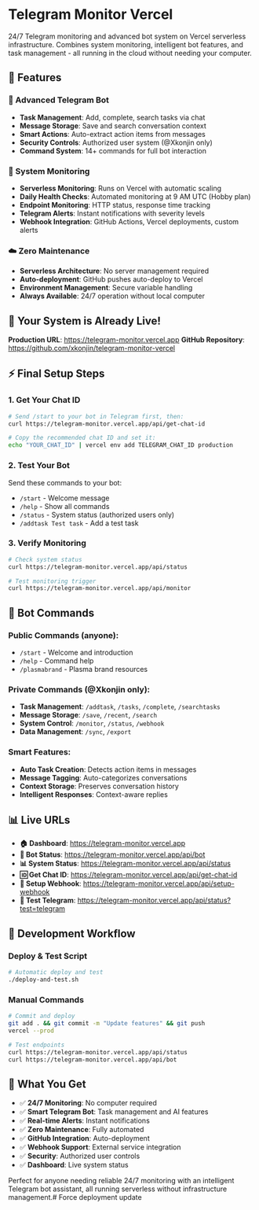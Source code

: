 # Telegram Monitor Vercel

24/7 Telegram monitoring and advanced bot system on Vercel serverless infrastructure. Combines system monitoring, intelligent bot features, and task management - all running in the cloud without needing your computer.

## 🚀 Features

### 🤖 Advanced Telegram Bot
- **Task Management**: Add, complete, search tasks via chat
- **Message Storage**: Save and search conversation context
- **Smart Actions**: Auto-extract action items from messages
- **Security Controls**: Authorized user system (@Xkonjin only)
- **Command System**: 14+ commands for full bot interaction

### 📡 System Monitoring
- **Serverless Monitoring**: Runs on Vercel with automatic scaling
- **Daily Health Checks**: Automated monitoring at 9 AM UTC (Hobby plan)
- **Endpoint Monitoring**: HTTP status, response time tracking
- **Telegram Alerts**: Instant notifications with severity levels
- **Webhook Integration**: GitHub Actions, Vercel deployments, custom alerts

### ☁️ Zero Maintenance
- **Serverless Architecture**: No server management required
- **Auto-deployment**: GitHub pushes auto-deploy to Vercel
- **Environment Management**: Secure variable handling
- **Always Available**: 24/7 operation without local computer

## 🎯 Your System is Already Live!
**Production URL**: https://telegram-monitor.vercel.app
**GitHub Repository**: https://github.com/xkonjin/telegram-monitor-vercel

## ⚡ Final Setup Steps

### 1. Get Your Chat ID
```bash
# Send /start to your bot in Telegram first, then:
curl https://telegram-monitor.vercel.app/api/get-chat-id

# Copy the recommended chat ID and set it:
echo "YOUR_CHAT_ID" | vercel env add TELEGRAM_CHAT_ID production
```

### 2. Test Your Bot
Send these commands to your bot:
- `/start` - Welcome message
- `/help` - Show all commands  
- `/status` - System status (authorized users only)
- `/addtask Test task` - Add a test task

### 3. Verify Monitoring
```bash
# Check system status
curl https://telegram-monitor.vercel.app/api/status

# Test monitoring trigger
curl https://telegram-monitor.vercel.app/api/monitor
```

## 🤖 Bot Commands

### Public Commands (anyone):
- `/start` - Welcome and introduction
- `/help` - Command help
- `/plasmabrand` - Plasma brand resources

### Private Commands (@Xkonjin only):
- **Task Management**: `/addtask`, `/tasks`, `/complete`, `/searchtasks`
- **Message Storage**: `/save`, `/recent`, `/search`
- **System Control**: `/monitor`, `/status`, `/webhook`
- **Data Management**: `/sync`, `/export`

### Smart Features:
- **Auto Task Creation**: Detects action items in messages
- **Message Tagging**: Auto-categorizes conversations
- **Context Storage**: Preserves conversation history
- **Intelligent Responses**: Context-aware replies

## 📊 Live URLs

- **🏠 Dashboard**: https://telegram-monitor.vercel.app
- **🤖 Bot Status**: https://telegram-monitor.vercel.app/api/bot
- **📊 System Status**: https://telegram-monitor.vercel.app/api/status
- **🆔 Get Chat ID**: https://telegram-monitor.vercel.app/api/get-chat-id
- **🔗 Setup Webhook**: https://telegram-monitor.vercel.app/api/setup-webhook
- **📱 Test Telegram**: https://telegram-monitor.vercel.app/api/status?test=telegram

## 🚀 Development Workflow

### Deploy & Test Script
```bash
# Automatic deploy and test
./deploy-and-test.sh
```

### Manual Commands
```bash
# Commit and deploy
git add . && git commit -m "Update features" && git push
vercel --prod

# Test endpoints
curl https://telegram-monitor.vercel.app/api/status
curl https://telegram-monitor.vercel.app/api/bot
```

## 🎉 What You Get

- ✅ **24/7 Monitoring**: No computer required
- ✅ **Smart Telegram Bot**: Task management and AI features  
- ✅ **Real-time Alerts**: Instant notifications
- ✅ **Zero Maintenance**: Fully automated
- ✅ **GitHub Integration**: Auto-deployment
- ✅ **Webhook Support**: External service integration
- ✅ **Security**: Authorized user controls
- ✅ **Dashboard**: Live system status

Perfect for anyone needing reliable 24/7 monitoring with an intelligent Telegram bot assistant, all running serverless without infrastructure management.# Force deployment update
